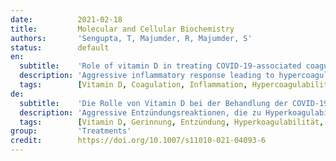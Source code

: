```yaml
---
date:          2021-02-18
title:         Molecular and Cellular Biochemistry
authors:       'Sengupta, T, Majumder, R, Majumder, S'
status:        default
en:
  subtitle:    'Role of vitamin D in treating COVID-19-associated coagulopathy: problems and perspectives'
  description: 'Aggressive inflammatory response leading to hypercoagulability has been found to be associated with disease severity in COVID-19 patients and portends bad treatment outcome. A state of acute disseminated intravascular coagulation (DIC), along with pulmonary embolism and/or deep vein thrombosis, has been observed in critically ill ICU patients. Autopsy reports of COVID-19 patients demonstrated microthrombi in lungs and in other organs, as well as marked inflammatory changes, characteristic clinicopathological features that exacerbate disease severity. Vitamin D supplementation was recommended by many clinicians across the globe to improve clinical symptoms of COVID-19 patients, mainly because of its immunomodulatory roles on immune cells. Furthermore, vitamin D and its associated molecules are also known to directly or indirectly regulate various thrombotic pathways. We propose that vitamin D supplementation not only attenuates the risk of Acute Respiratory Disease Syndrome (ARDS) but it also may have a role in reducing coagulation abnormalities in critically ill COVID-19 patients. The overarching goal of this review is to discuss the effects of vitamin D on coagulation pathways and other intertwined processes leading to thrombosis. Many clinical trials are currently investigating the efficacy of vitamin D supplementation in reducing the risk of COVID-19 infection. However, randomized placebo control clinical trials are also necessary to ascertain the effect of vitamin D supplementation on reducing the risk of coagulopathy in COVID-19 patients.'
  tags:        [Vitamin D, Coagulation, Inflammation, Hypercoagulability, Thromboinflammation, Thrombosis, Venous thromboembolism (VTE)]
de:
  subtitle:    'Die Rolle von Vitamin D bei der Behandlung der COVID-19-assoziierten Koagulopathie: Probleme und Perspektive'
  description: 'Aggressive Entzündungsreaktionen, die zu Hyperkoagulabilität führen, sind bei COVID-19-Patienten mit dem Schweregrad der Erkrankung assoziiert und lassen auf ein schlechtes Behandlungsergebnis schließen. Bei kritisch kranken Patienten auf der Intensivstation wurde ein Zustand akuter disseminierter intravasaler Gerinnung (DIC) zusammen mit Lungenembolie und/oder tiefer Venenthrombose beobachtet. Autopsieberichte von COVID-19-Patienten zeigten Mikrothromben in der Lunge und in anderen Organen sowie ausgeprägte entzündliche Veränderungen, charakteristische klinisch-pathologische Merkmale, die den Schweregrad der Erkrankung verschlimmern. Eine Vitamin-D-Supplementierung wurde von vielen Ärzten weltweit empfohlen, um die klinischen Symptome von COVID-19-Patienten zu verbessern, vor allem wegen seiner immunmodulatorischen Wirkung auf Immunzellen. Darüber hinaus ist bekannt, dass Vitamin D und seine assoziierten Moleküle direkt oder indirekt verschiedene thrombotische Vorgänge regulieren. Wir gehen davon aus, dass eine Vitamin-D-Supplementierung nicht nur das Risiko eines akuten respiratorischen Syndroms (ARDS) mindert, sondern auch eine Rolle bei der Verringerung von Gerinnungsanomalien bei kritisch kranken COVID-19-Patienten spielen könnte. Das übergreifende Ziel dieser Übersichtsarbeit ist die Erörterung der Auswirkungen von Vitamin D auf die Gerinnungswege und andere miteinander verflochtene Prozesse, die zur Thrombose führen. In zahlreichen klinischen Studien wird derzeit die Wirksamkeit einer Vitamin-D-Supplementierung bei der Verringerung des Risikos einer COVID-19-Infektion untersucht. Es sind jedoch auch randomisierte klinische Studien mit Placebokontrolle erforderlich, um die Wirkung einer Vitamin-D-Supplementierung auf die Verringerung des Risikos einer Koagulopathie bei COVID-19-Patienten zu ermitteln.' 
  tags:        [Vitamin D, Gerinnung, Entzündung, Hyperkoagulabilität, Thromboinflammation, Thrombose, venöse Thromboembolie (VTE)]
group:         'Treatments'
credit:        https://doi.org/10.1007/s11010-021-04093-6
---
```

